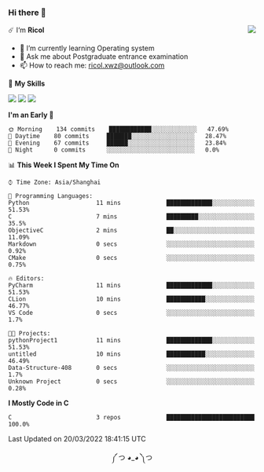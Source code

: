 ### Hi there 👋

<a href="#">
  <img align="right" src="https://github-readme-stats.vercel.app/api?username=Ricolxwz&count_private=true&show_icons=true&theme=prussian" />
</a>

☄️ I‘m **Ricol**

- 🌱 I’m currently learning Operating system
- 💬 Ask me about Postgraduate entrance examination
- 📫 How to reach me: ricol.xwz@outlook.com

🌟 **My Skills**

![](https://img.shields.io/badge/-Git-000000?style=flat-square&logo=git&logoColor=fff)
![](https://img.shields.io/badge/-C-3e74a2?style=flat-square&logo=C&logoColor=fff)
![](https://img.shields.io/badge/-Python-4fc08d?style=flat-square&logo=python&logoColor=fff)

<!--START_SECTION:waka-->
**I'm an Early 🐤** 

```text
🌞 Morning    134 commits    ████████████░░░░░░░░░░░░░   47.69% 
🌆 Daytime    80 commits     ███████░░░░░░░░░░░░░░░░░░   28.47% 
🌃 Evening    67 commits     ██████░░░░░░░░░░░░░░░░░░░   23.84% 
🌙 Night      0 commits      ░░░░░░░░░░░░░░░░░░░░░░░░░   0.0%

```


📊 **This Week I Spent My Time On** 

```text
⌚︎ Time Zone: Asia/Shanghai

💬 Programming Languages: 
Python                   11 mins             █████████████░░░░░░░░░░░░   51.53% 
C                        7 mins              █████████░░░░░░░░░░░░░░░░   35.5% 
ObjectiveC               2 mins              ██░░░░░░░░░░░░░░░░░░░░░░░   11.09% 
Markdown                 0 secs              ░░░░░░░░░░░░░░░░░░░░░░░░░   0.92% 
CMake                    0 secs              ░░░░░░░░░░░░░░░░░░░░░░░░░   0.75%

🔥 Editors: 
PyCharm                  11 mins             █████████████░░░░░░░░░░░░   51.53% 
CLion                    10 mins             ███████████░░░░░░░░░░░░░░   46.77% 
VS Code                  0 secs              ░░░░░░░░░░░░░░░░░░░░░░░░░   1.7%

🐱‍💻 Projects: 
pythonProject1           11 mins             █████████████░░░░░░░░░░░░   51.53% 
untitled                 10 mins             ███████████░░░░░░░░░░░░░░   46.49% 
Data-Structure-408       0 secs              ░░░░░░░░░░░░░░░░░░░░░░░░░   1.7% 
Unknown Project          0 secs              ░░░░░░░░░░░░░░░░░░░░░░░░░   0.28%

```

**I Mostly Code in C** 

```text
C                        3 repos             █████████████████████████   100.0%

```



 Last Updated on 20/03/2022 18:41:15 UTC
<!--END_SECTION:waka-->

<div align="center">
༼ つ ◕_◕ ༽つ
</div>
